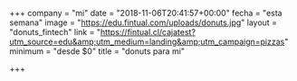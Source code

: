 +++
company = "mi"
date = "2018-11-06T20:41:57+00:00"
fecha = "esta semana"
image = "https://edu.fintual.com/uploads/donuts.jpg"
layout = "donuts_fintech"
link = "https://fintual.cl/cajatest?utm_source=edu&amp;utm_medium=landing&amp;utm_campaign=pizzas"
minimum = "desde $0"
title = "donuts para mi"

+++
